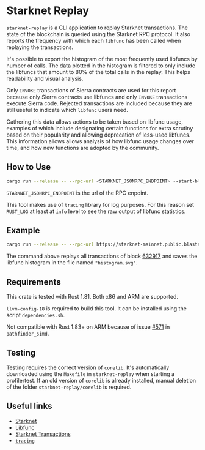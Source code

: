 # Starknet Replay

`starknet-replay` is a CLI application to replay Starknet transactions. The
state of the blockchain is queried using the Starknet RPC protocol. It also
reports the frequency with which each `libfunc` has been called when replaying
the transactions.

It's possible to export the histogram of the most frequently used libfuncs by
number of calls. The data plotted in the histogram is filtered to only include
the libfuncs that amount to 80% of the total calls in the replay. This helps
readability and visual analysis.

Only `INVOKE` transactions of Sierra contracts are used for this report because
only Sierra contracts use libfuncs and only `INVOKE` transactions execute Sierra
code. Rejected transactions are included because they are still useful to
indicate which `libfunc` users need.

Gathering this data allows actions to be taken based on libfunc usage, examples
of which include designating certain functions for extra scrutiny based on their
popularity and allowing deprecation of less-used libfuncs. This information
allows allows analysis of how libfunc usage changes over time, and how new
functions are adopted by the community.

## How to Use

```bash
cargo run --release -- --rpc-url <STARKNET_JSONRPC_ENDPOINT> --start-block <BLOCK_NUM> --end-block <BLOCK_NUM>
```

`STARKNET_JSONRPC_ENDPOINT` is the url of the RPC enpoint.

This tool makes use of `tracing` library for log purposes. For this reason set
`RUST_LOG` at least at `info` level to see the raw output of libfunc statistics.

## Example

```bash
cargo run --release -- --rpc-url https://starknet-mainnet.public.blastapi.io/rpc/v0_7 --start-block 632917 --end-block 632917 --svg-out "histogram.svg"
```

The command above replays all transactions of block
[632917](https://starkscan.co/block/632917#transactions) and saves the libfunc
histogram in the file named `"histogram.svg"`.

## Requirements

This crate is tested with Rust 1.81. Both x86 and ARM are supported.

`llvm-config-18` is required to build this tool. It can be installed using the
script `dependencies.sh`.

Not compatible with Rust 1.83+ on ARM because of issue [#571](https://github.com/servo/pathfinder/issues/571)
in `pathfinder_simd`.

## Testing

Testing requires the correct version of `corelib`. It's automatically downloaded
using the `Makefile` in `starknet-replay` when starting a profilertest. If an
old version of `corelib` is already installed, manual deletion of the folder
`starknet-replay/corelib` is required.

## Useful links

- [Starknet](https://docs.starknet.io/documentation/)
- [Libfunc](https://github.com/lambdaclass/cairo_native?tab=readme-ov-file#implemented-library-functions)
- [Starknet Transactions](https://docs.starknet.io/documentation/architecture_and_concepts/Network_Architecture/transactions/)
- [`tracing`](https://github.com/tokio-rs/tracing)
